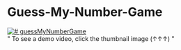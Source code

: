 # Guess-My-Number-Game

[![# guessMyNumberGame](http://i3.ytimg.com/vi/Hd07jQcebRc/hqdefault.jpg)](https://www.youtube.com/watch?v=Hd07jQcebRc) 
<br>
" To see a demo video, click the thumbnail image  (↑↑↑) "
